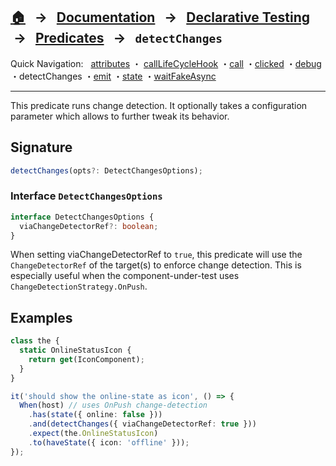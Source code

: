 ## [🏠][home] &nbsp; → &nbsp; **[Documentation][docs]** &nbsp; → &nbsp; [Declarative Testing][index] &nbsp;→ &nbsp; [Predicates][index] &nbsp; → &nbsp; `detectChanges`

[home]: ../README.md
[index]: ./index.md
[docs]: ../../DOCUMENTATION.md
[declarative]: ../DECLARATIVE_TEST_API.md
[attributes]: ./attributes.md
[calllifecyclehook]: ./call-life-cycle-hook.md
[call]: ./call.md
[clicked]: ./clicked.md
[debug]: ./debug.md
[detectchanges]: ./detect-changes.md
[emit]: ./emit.md
[state]: ./state.md
[waitfakeasync]: ./wait-fake-async.md

Quick Navigation: &nbsp; [attributes] ・ [callLifeCycleHook] ・[call] ・[clicked] ・[debug] ・detectChanges ・[emit] ・[state] ・[waitFakeAsync]

---

This predicate runs change detection. It optionally takes a configuration parameter which allows to further tweak its behavior.

## Signature

```ts
detectChanges(opts?: DetectChangesOptions);
```

### Interface `DetectChangesOptions`

```ts
interface DetectChangesOptions {
  viaChangeDetectorRef?: boolean;
}
```

When setting viaChangeDetectorRef to `true`, this predicate will use the `ChangeDetectorRef` of the target(s) to enforce change detection. This is especially useful when the component-under-test uses `ChangeDetectionStrategy.OnPush`.

## Examples

```ts
class the {
  static OnlineStatusIcon {
    return get(IconComponent);
  }
}

it('should show the online-state as icon', () => {
  When(host) // uses OnPush change-detection
    .has(state({ online: false }))
    .and(detectChanges({ viaChangeDetectorRef: true }))
    .expect(the.OnlineStatusIcon)
    .to(haveState({ icon: 'offline' }));
});
```
